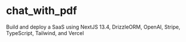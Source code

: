 # chat_with_pdf
Build and deploy a SaaS using NextJS 13.4, DrizzleORM, OpenAI, Stripe, TypeScript, Tailwind, and Vercel
